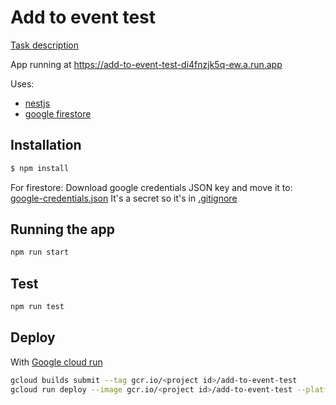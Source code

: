 # Add to event test

[Task description](./Nest.JS%20Test%20Project.pdf)

App running at https://add-to-event-test-di4fnzjk5q-ew.a.run.app

Uses:
- [nestjs](https://nestjs.com/)
- [google firestore](https://cloud.google.com/firestore)

## Installation

```bash
$ npm install
```

For firestore:
Download google credentials JSON key and move it to:
[google-credentials.json](./google-credentials.json)
It's a secret so it's in [.gitignore](./.gitignore)

## Running the app

```bash
npm run start
```

## Test

```bash
npm run test
```

## Deploy

With [Google cloud run](https://cloud.google.com/run/docs/quickstarts/build-and-deploy?hl=en_US)

```zsh
gcloud builds submit --tag gcr.io/<project id>/add-to-event-test
gcloud run deploy --image gcr.io/<project id>/add-to-event-test --platform managed
```